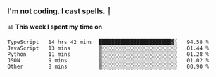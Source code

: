 ### I'm not coding. I cast spells. 🎩

📊 **This week I spent my time on**
<!--START_SECTION:waka-->
```text
TypeScript   14 hrs 42 mins  ███████████████████████▓░   94.58 % 
JavaScript   13 mins         ▒░░░░░░░░░░░░░░░░░░░░░░░░   01.44 % 
Python       11 mins         ▒░░░░░░░░░░░░░░░░░░░░░░░░   01.28 % 
JSON         9 mins          ▒░░░░░░░░░░░░░░░░░░░░░░░░   01.02 % 
Other        8 mins          ▒░░░░░░░░░░░░░░░░░░░░░░░░   00.90 % 
```
<!--END_SECTION:waka-->
